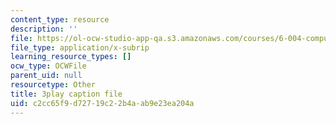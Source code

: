 ```yaml
---
content_type: resource
description: ''
file: https://ol-ocw-studio-app-qa.s3.amazonaws.com/courses/6-004-computation-structures-spring-2017/c2cc65f9d72719c22b4aab9e23ea204a_CLiy3m2Jt-M.srt
file_type: application/x-subrip
learning_resource_types: []
ocw_type: OCWFile
parent_uid: null
resourcetype: Other
title: 3play caption file
uid: c2cc65f9-d727-19c2-2b4a-ab9e23ea204a
---
```

